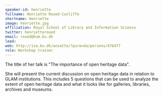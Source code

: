 ```yaml
---
speaker-id: henriette
fullname: Henriette Roued-Cunliffe
shortname: Henriette
image: henriette.jpg
affiliation: Royal School of Library and Information Science
twitter: henrietteroued
email: roued@hum.ku.dk
lead:
web: http://iva.ku.dk/ansatte/?pure=da/persons/476477
role: Workshop trainer
---
```




The title of her talk is "The importance of open heritage data".

She will present the current discussion on open heritage data in relation to GLAM  institutions.
This includes 5 questions that can be used to analyze the extent of open heritage data and what it looks like for galleries,
libraries, archives and museums.
